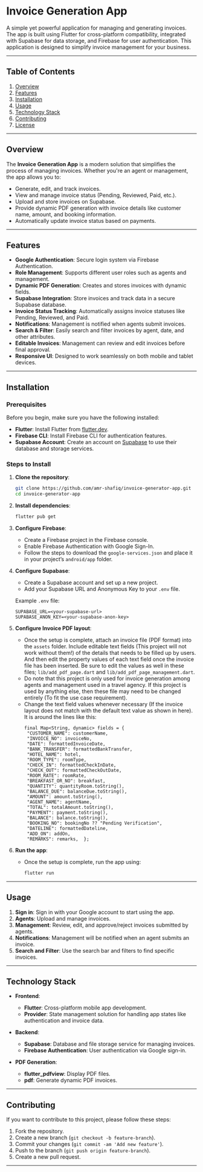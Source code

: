 # **Invoice Generation App**

A simple yet powerful application for managing and generating invoices. The app is built using Flutter for cross-platform compatibility, integrated with Supabase for data storage, and Firebase for user authentication. This application is designed to simplify invoice management for your business.

---

## **Table of Contents**
1. [Overview](#overview)
2. [Features](#features)
3. [Installation](#installation)
4. [Usage](#usage)
5. [Technology Stack](#technology-stack)
6. [Contributing](#contributing)
7. [License](#license)

---

## **Overview**

The **Invoice Generation App** is a modern solution that simplifies the process of managing invoices. Whether you're an agent or management, the app allows you to:

- Generate, edit, and track invoices.
- View and manage invoice status (Pending, Reviewed, Paid, etc.).
- Upload and store invoices on Supabase.
- Provide dynamic PDF generation with invoice details like customer name, amount, and booking information.
- Automatically update invoice status based on payments.

---

## **Features**

- **Google Authentication**: Secure login system via Firebase Authentication.
- **Role Management**: Supports different user roles such as agents and management.
- **Dynamic PDF Generation**: Creates and stores invoices with dynamic fields.
- **Supabase Integration**: Store invoices and track data in a secure Supabase database.
- **Invoice Status Tracking**: Automatically assigns invoice statuses like Pending, Reviewed, and Paid.
- **Notifications**: Management is notified when agents submit invoices.
- **Search & Filter**: Easily search and filter invoices by agent, date, and other attributes.
- **Editable Invoices**: Management can review and edit invoices before final approval.
- **Responsive UI**: Designed to work seamlessly on both mobile and tablet devices.

---

## **Installation**

### Prerequisites

Before you begin, make sure you have the following installed:

- **Flutter**: Install Flutter from [flutter.dev](https://flutter.dev).
- **Firebase CLI**: Install Firebase CLI for authentication features.
- **Supabase Account**: Create an account on [Supabase](https://supabase.io) to use their database and storage services.

### Steps to Install

1. **Clone the repository**:
    ```bash
    git clone https://github.com/amr-shafiq/invoice-generator-app.git
    cd invoice-generator-app
    ```

2. **Install dependencies**:
    ```bash
    flutter pub get
    ```

3. **Configure Firebase**:
   - Create a Firebase project in the Firebase console.
   - Enable Firebase Authentication with Google Sign-In.
   - Follow the steps to download the `google-services.json` and place it in your project’s `android/app` folder.

4. **Configure Supabase**:
   - Create a Supabase account and set up a new project.
   - Add your Supabase URL and Anonymous Key to your `.env` file.

    Example `.env` file:
    ```plaintext
    SUPABASE_URL=<your-supabase-url>
    SUPABASE_ANON_KEY=<your-supabase-anon-key>
    ```
5. **Configure Invoice PDF layout**:
   - Once the setup is complete, attach an invoice file (PDF format) into the `assets` folder. Include editable text fields (This project will not work without them!) of the details that needs to be filled up by users. And then edit the property values of each text field once the invoice file has been inserted. Be sure to edit the values as well in these files; `lib/add_pdf_page.dart` and `lib/add_pdf_page_management.dart`.
   - Do note that this project is only used for invoice generation among agents and management used in a travel agency. If this project is used by anything else, then these file may need to be changed entirely (To fit the use case requirement).
   - Change the text field values whenever necessary (If the invoice layout does not match with the default text value as shown in here). It is around the lines like this:
     ```plaintext
     final Map<String, dynamic> fields = {
      "CUSTOMER_NAME": customerName,
      "INVOICE_NO": invoiceNo,
      "DATE": formattedInvoiceDate,
      "BANK_TRANSFER": formattedBankTransfer,
      "HOTEL_NAME": hotel,
      "ROOM_TYPE": roomType,
      "CHECK_IN": formattedCheckInDate,
      "CHECK_OUT": formattedCheckOutDate,
      "ROOM_RATE": roomRate,
      "BREAKFAST_OR_NO": breakfast,
      "QUANTITY": quantityRoom.toString(),
      "BALANCE_DUE": balanceDue.toString(),
      "AMOUNT": amount.toString(),
      "AGENT_NAME": agentName,
      "TOTAL": totalAmount.toString(),
      "PAYMENT": payment.toString(),
      "BALANCE": balance.toString(),
      "BOOKING_NO": bookingNo ?? "Pending Verification",
      "DATELINE": formattedDateline,
      "ADD_ON": addOn,
      "REMARKS": remarks,  };
     ```
6. **Run the app**:
   - Once the setup is complete, run the app using:
     ```bash
     flutter run
     ```

---

## **Usage**

1. **Sign in**: Sign in with your Google account to start using the app.
2. **Agents**: Upload and manage invoices.
3. **Management**: Review, edit, and approve/reject invoices submitted by agents.
4. **Notifications**: Management will be notified when an agent submits an invoice.
5. **Search and Filter**: Use the search bar and filters to find specific invoices.

---

## **Technology Stack**

- **Frontend**: 
    - **Flutter**: Cross-platform mobile app development.
    - **Provider**: State management solution for handling app states like authentication and invoice data.

- **Backend**: 
    - **Supabase**: Database and file storage service for managing invoices.
    - **Firebase Authentication**: User authentication via Google sign-in.

- **PDF Generation**:
    - **flutter_pdfview**: Display PDF files.
    - **pdf**: Generate dynamic PDF invoices.

---

## **Contributing**

If you want to contribute to this project, please follow these steps:

1. Fork the repository.
2. Create a new branch (`git checkout -b feature-branch`).
3. Commit your changes (`git commit -am 'Add new feature'`).
4. Push to the branch (`git push origin feature-branch`).
5. Create a new pull request.

---
